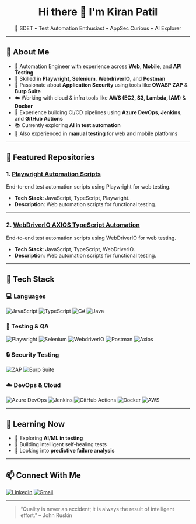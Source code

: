 <h1 align="center">Hi there 👋 I'm Kiran Patil</h1>
<p align="center">
  🔹 SDET • Test Automation Enthusiast • AppSec Curious • AI Explorer  
</p>

---

## 🚀 About Me

- 🔧 Automation Engineer with experience across **Web**, **Mobile**, and **API Testing**
- 🧪 Skilled in **Playwright**, **Selenium**, **WebdriverIO**, and **Postman**
- 🔐 Passionate about **Application Security** using tools like **OWASP ZAP** & **Burp Suite**
- ☁️ Working with cloud & infra tools like **AWS (EC2, S3, Lambda, IAM)** & **Docker**
- 🚀 Experience building CI/CD pipelines using **Azure DevOps**, **Jenkins**, and **GitHub Actions**
- 📚 Currently exploring **AI in test automation**
- 📱 Also experienced in **manual testing** for web and mobile platforms

---

## 🔧 Featured Repositories

### 1. [Playwright Automation Scripts](https://github.com/Kpatil2912/Playwright-typescript-tests)
End-to-end test automation scripts using Playwright for web testing.

- **Tech Stack**: JavaScript, TypeScript, Playwright.
- **Description**: Web automation scripts for functional testing.

---

### 2. [WebDriverIO AXIOS TypeScript Automation](https://github.com/Kpatil2912/e2e-WebdriverIO-AXIOS)
End-to-end test automation scripts using WebDriverIO for web testing.

- **Tech Stack**: JavaScript, TypeScript, WebDriverIO.
- **Description**: Web automation scripts for functional testing.

---

## 🧠 Tech Stack

### 💻 Languages
![JavaScript](https://img.shields.io/badge/-JavaScript-black?style=flat-square&logo=javascript)
![TypeScript](https://img.shields.io/badge/-TypeScript-007ACC?style=flat-square&logo=typescript&logoColor=white)
![C#](https://img.shields.io/badge/-C%23-239120?style=flat-square&logo=c-sharp&logoColor=white)
![Java](https://img.shields.io/badge/-Java-007396?style=flat-square&logo=java)

### 🧪 Testing & QA
![Playwright](https://img.shields.io/badge/-Playwright-25BE8B?style=flat-square&logo=playwright&logoColor=white)
![Selenium](https://img.shields.io/badge/-Selenium-43B02A?style=flat-square&logo=selenium&logoColor=white)
![WebdriverIO](https://img.shields.io/badge/-WebdriverIO-2B2E3A?style=flat-square&logo=webdriverio)
![Postman](https://img.shields.io/badge/-Postman-FF6C37?style=flat-square&logo=postman&logoColor=white)
![Axios](https://img.shields.io/badge/-Axios-5A29E4?style=flat-square&logo=axios&logoColor=white)

### 🔒 Security Testing
![ZAP](https://img.shields.io/badge/-OWASP%20ZAP-1A1A1A?style=flat-square&logo=owasp&logoColor=white)
![Burp Suite](https://img.shields.io/badge/-Burp%20Suite-FF6600?style=flat-square&logoColor=white)

### ☁️ DevOps & Cloud
![Azure DevOps](https://img.shields.io/badge/-Azure%20DevOps-0078D7?style=flat-square&logo=azure-devops&logoColor=white)
![Jenkins](https://img.shields.io/badge/-Jenkins-D24939?style=flat-square&logo=jenkins&logoColor=white)
![GitHub Actions](https://img.shields.io/badge/-GitHub%20Actions-2088FF?style=flat-square&logo=github-actions&logoColor=white)
![Docker](https://img.shields.io/badge/-Docker-2496ED?style=flat-square&logo=docker&logoColor=white)
![AWS](https://img.shields.io/badge/-AWS-232F3E?style=flat-square&logo=amazon-aws&logoColor=white)

---

## 🧠 Learning Now
- 🤖 Exploring **AI/ML in testing**
- 🧪 Building intelligent self-healing tests
- 🧩 Looking into **predictive failure analysis**

---

## 📫 Connect With Me

[![LinkedIn](https://img.shields.io/badge/-LinkedIn-0A66C2?style=flat-square&logo=linkedin&logoColor=white)](https://linkedin.com/in/kandp255/) 
[![Gmail](https://img.shields.io/badge/-Email-D14836?style=flat-square&logo=gmail&logoColor=white)](mailto:kiranqapatil@gmail.com)

---

> “Quality is never an accident; it is always the result of intelligent effort.” – John Ruskin

